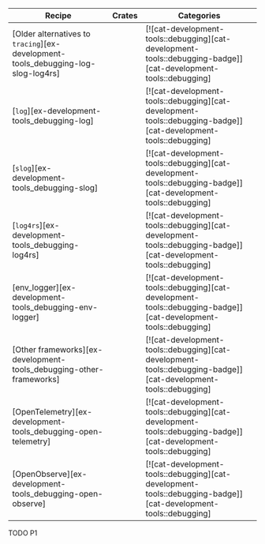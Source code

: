 | Recipe | Crates | Categories |
|--------|--------|------------|
| [Older alternatives to `tracing`][ex-development-tools_debugging-log-slog-log4rs] |  | [![cat-development-tools::debugging][cat-development-tools::debugging-badge]][cat-development-tools::debugging] |
| [`log`][ex-development-tools_debugging-log] |  | [![cat-development-tools::debugging][cat-development-tools::debugging-badge]][cat-development-tools::debugging] |
| [`slog`][ex-development-tools_debugging-slog] |  | [![cat-development-tools::debugging][cat-development-tools::debugging-badge]][cat-development-tools::debugging] |
| [`log4rs`][ex-development-tools_debugging-log4rs] |  | [![cat-development-tools::debugging][cat-development-tools::debugging-badge]][cat-development-tools::debugging] |
| [env_logger][ex-development-tools_debugging-env-logger] |  | [![cat-development-tools::debugging][cat-development-tools::debugging-badge]][cat-development-tools::debugging] |
| [Other frameworks][ex-development-tools_debugging-other-frameworks] |  | [![cat-development-tools::debugging][cat-development-tools::debugging-badge]][cat-development-tools::debugging] |
| [OpenTelemetry][ex-development-tools_debugging-open-telemetry] |  | [![cat-development-tools::debugging][cat-development-tools::debugging-badge]][cat-development-tools::debugging] |
| [OpenObserve][ex-development-tools_debugging-open-observe] |  | [![cat-development-tools::debugging][cat-development-tools::debugging-badge]][cat-development-tools::debugging] |

<div class="hidden">
TODO P1
</div>
